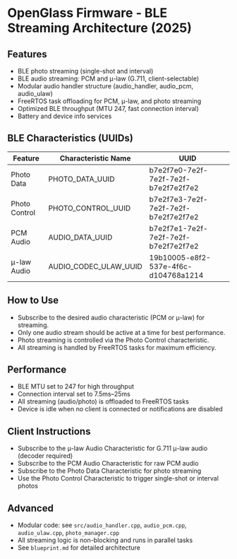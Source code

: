 # OpenGlass Firmware - BLE Streaming Architecture (2025)

## Features
- BLE photo streaming (single-shot and interval)
- BLE audio streaming: PCM and μ-law (G.711, client-selectable)
- Modular audio handler structure (audio_handler, audio_pcm, audio_ulaw)
- FreeRTOS task offloading for PCM, μ-law, and photo streaming
- Optimized BLE throughput (MTU 247, fast connection interval)
- Battery and device info services

## BLE Characteristics (UUIDs)
| Feature         | Characteristic Name      | UUID                                    |
|----------------|-------------------------|------------------------------------------|
| Photo Data     | PHOTO_DATA_UUID         | b7e2f7e0-7e2f-7e2f-7e2f-b7e2f7e2f7e2     |
| Photo Control  | PHOTO_CONTROL_UUID      | b7e2f7e3-7e2f-7e2f-7e2f-b7e2f7e2f7e2     |
| PCM Audio      | AUDIO_DATA_UUID         | b7e2f7e1-7e2f-7e2f-7e2f-b7e2f7e2f7e2     |
| μ-law Audio    | AUDIO_CODEC_ULAW_UUID   | 19b10005-e8f2-537e-4f6c-d104768a1214    |

## How to Use
- Subscribe to the desired audio characteristic (PCM or μ-law) for streaming.
- Only one audio stream should be active at a time for best performance.
- Photo streaming is controlled via the Photo Control characteristic.
- All streaming is handled by FreeRTOS tasks for maximum efficiency.

## Performance
- BLE MTU set to 247 for high throughput
- Connection interval set to 7.5ms–25ms
- All streaming (audio/photo) is offloaded to FreeRTOS tasks
- Device is idle when no client is connected or notifications are disabled

## Client Instructions
- Subscribe to the μ-law Audio Characteristic for G.711 μ-law audio (decoder required)
- Subscribe to the PCM Audio Characteristic for raw PCM audio
- Subscribe to the Photo Data Characteristic for photo streaming
- Use the Photo Control Characteristic to trigger single-shot or interval photos

## Advanced
- Modular code: see `src/audio_handler.cpp`, `audio_pcm.cpp`, `audio_ulaw.cpp`, `photo_manager.cpp`
- All streaming logic is non-blocking and runs in parallel tasks
- See `blueprint.md` for detailed architecture
